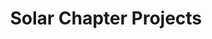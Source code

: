 ---
permalink: /projects
layout: projects
menu-color: 'light'
title: Solar Chapter Projects
custom_css:
  - '/assets/css/projects.css'
custom_js: 
  - '/assets/js/projects.js'
---